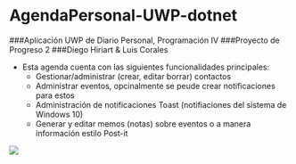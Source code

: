 # AgendaPersonal-UWP-dotnet

###Aplicación UWP de Diario Personal, Programación IV
###Proyecto de Progreso 2
###Diego Hiriart & Luis Corales

- Esta agenda cuenta con las siguientes funcionalidades principales:
  - Gestionar/administrar (crear, editar borrar) contactos
  - Administrar eventos, opcinalmente se peude crear notificaciones para estos
  - Administración de notificaciones Toast (notifiaciones del sistema de Windows 10)
  - Generar y editar memos (notas) sobre eventos o a manera información estilo Post-it

![](https://media.giphy.com/media/K43c59f9zPLMFwIdqN/giphy.gif)
